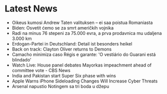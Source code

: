 # Latest News
-  Oikeus kumosi Andrew Taten valituksen – ei saa poistua Romaniasta
-  Biden: Osvetit ćemo se za smrt američkih vojnika
-  Radi na minus 76 stepeni za 75.000 evra, a prva prodavnica mu udaljena 3.000 km
-  Erdogan-Partei in Deutschland: Detail ist besonders heikel
-  Back on track: Clayton Oliver returns to Demons
-  Camacho minimiza caso Régis e garante: 'O vestiário do Guarani está blindado'
-  Watch Live: House panel debates Mayorkas impeachment ahead of committee vote - CBS News
-  India and Pakistan start Super Six phase with wins
-  Apple Warns iPhone Sideloading Changes Will Increase Cyber Threats
-  Arsenal napustio Notingem sa tri boda u džepu

